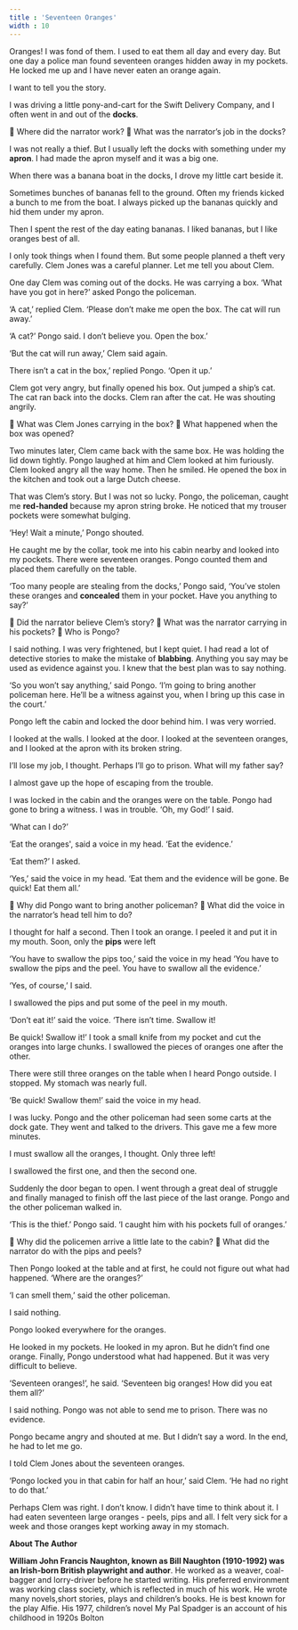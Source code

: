 ```yaml
---
title : 'Seventeen Oranges'
width : 10
---
```


Oranges! I was fond of them. I used to eat them all day and every day. But one day a police man found seventeen oranges hidden away in my pockets. He locked me up and I have never eaten an orange again. 

I want to tell you the story.

 I was driving a little pony-and-cart for the Swift Delivery Company, and I often went in and out of the **docks**.

**** Where did the narrator work?
 **** What was the narrator’s job in the docks?

 I was not really a thief. But I usually left the docks with something under my **apron**. I had made the apron myself and it was a big one. 

When there was a banana boat in the docks, I drove my little cart beside it.

Sometimes bunches of bananas fell to the ground. Often my friends kicked a bunch to me from the boat. I always picked up the bananas quickly and hid them under my apron. 

Then I spent the rest of the day eating bananas. I liked bananas, but I like oranges best of all.

 I only took things when I found them. But some people planned a theft very carefully. Clem Jones was a careful planner. Let me tell you about Clem.

 One day Clem was coming out of the docks. He was carrying a box. ‘What have you got in here?’ asked Pongo the policeman. 

‘A cat,’ replied Clem. ‘Please don’t make me open the box. The cat will run away.’ 

‘A cat?’ Pongo said. I don’t believe you. Open the box.’ 

‘But the cat will run away,’ Clem said again.

There isn’t a cat in the box,’ replied Pongo. ‘Open it up.’

 Clem got very angry, but finally opened his box. Out jumped a ship’s cat. The cat ran back into the docks. Clem ran after the cat. He was shouting angrily.

**** What was Clem Jones carrying in the box? 
**** What happened when the box was opened?

Two minutes later, Clem came back with the same box. He was holding the lid down tightly. Pongo laughed at him and Clem looked at him furiously. Clem looked angry all the way home. Then he smiled. He opened the box in the kitchen and took out a large Dutch cheese.

That was Clem’s story. But I was not so lucky. Pongo, the policeman, caught me **red-handed** because my apron string broke. He noticed that my trouser pockets were somewhat bulging.

‘Hey! Wait a minute,’ Pongo shouted.

 He caught me by the collar, took me into his cabin nearby and looked into my pockets. There were seventeen oranges. Pongo counted them and placed them carefully on the table.

 ‘Too many people are stealing from the docks,’ Pongo said, ‘You’ve stolen these oranges and **concealed** them in your pocket. Have you anything to say?’

**** Did the narrator believe Clem’s story? 
**** What was the narrator carrying in his pockets? 
**** Who is Pongo?

I said nothing. I was very frightened, but I kept quiet. I had read a lot of detective stories to make the mistake of **blabbing**. Anything you say may be used as evidence against you. I knew that the best plan was to say nothing.

 ‘So you won’t say anything,’ said Pongo. ‘I’m going to bring another policeman here. He’ll be a witness against you, when I bring up this case in the court.’ 

Pongo left the cabin and locked the door behind him. I was very worried. 

I looked at the walls. I looked at the door. I looked at the seventeen oranges, and I looked at the apron with its broken string.

 I’ll lose my job, I thought. Perhaps I’ll go to prison. What will my father say?

I almost gave up the hope of escaping from the trouble.

 I was locked in the cabin and the oranges were on the table. Pongo had gone to bring a witness. I was in trouble. ‘Oh, my God!’ I said.

 ‘What can I do?’

 ‘Eat the oranges', said a voice in my head. ‘Eat the evidence.’ 

‘Eat them?’ I asked.

 ‘Yes,’ said the voice in my head. ‘Eat them and the evidence will be gone. Be quick! Eat them all.’

**** Why did Pongo want to bring another policeman? 
**** What did the voice in the narrator’s head tell him to do?

I thought for half a second. Then I took an orange. I peeled it and put it in my mouth. Soon, only the **pips** were left

‘You have to swallow the pips too,’ said the voice in my head ‘You have to swallow the pips and the peel. You have to swallow all the evidence.’

 ‘Yes, of course,’ I said. 

I swallowed the pips and put some of the peel in my mouth.

 ‘Don’t eat it!’ said the voice. ‘There isn’t time. Swallow it!

 Be quick! Swallow it!’ I took a small knife from my pocket and cut the oranges into large chunks. I swallowed the pieces of oranges one after the other.

 There were still three oranges on the table when I heard Pongo outside. I stopped. My stomach was nearly full.

 ‘Be quick! Swallow them!’ said the voice in my head.

 I was lucky. Pongo and the other policeman had seen some carts at the dock gate. They went and talked to the drivers. This gave me a few more minutes.

I must swallow all the oranges, I thought. Only three left!

 I swallowed the first one, and then the second one.

 Suddenly the door began to open. I went through a great deal of struggle and finally managed to finish off the last piece of the last orange. Pongo and the other policeman walked in. 

‘This is the thief.’ Pongo said. ‘I caught him with his pockets full of oranges.’

**** Why did the policemen arrive a little late to the cabin? 
**** What did the narrator do with the pips and peels?

Then Pongo looked at the table and at first, he could not figure out what had happened. ‘Where are the oranges?’ 

‘I can smell them,’ said the other policeman.

I said nothing.

 Pongo looked everywhere for the oranges.

 He looked in my pockets. He looked in my apron. But he didn’t find one orange. Finally, Pongo understood what had happened. But it was very difficult to believe. 

‘Seventeen oranges!’, he said. ‘Seventeen big oranges! How did you eat them all?’

 I said nothing. Pongo was not able to send me to prison. There was no evidence.

 Pongo became angry and shouted at me. But I didn’t say a word. In the end, he had to let me go.

 I told Clem Jones about the seventeen oranges.

 ‘Pongo locked you in that cabin for half an hour,’ said Clem. ‘He had no right to do that.’

 Perhaps Clem was right. I don’t know. I didn’t have time to think about it. I had eaten seventeen large oranges - peels, pips and all. I felt very sick for a week and those oranges kept working away in my stomach.

 **About The Author**

**William John Francis Naughton, known as Bill Naughton (1910-1992) was an Irish-born British playwright and author**. He worked as a weaver, coal-bagger and lorry-driver before he started writing. His preferred environment was working class society, which   is  reflected in much of his work. He wrote many novels,short stories, plays and children’s books. He is best known for the play Alfie. His 1977, children’s novel My Pal Spadger is an account of his childhood in 1920s Bolton
